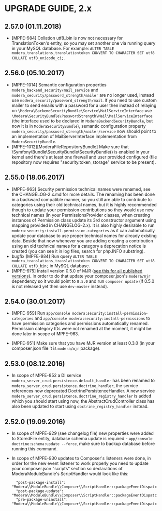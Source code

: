 # UPGRADE GUIDE, 2.x

## 2.57.0 (01.11.2018)

* [MPFE-984] Collation utf8_bin is now not necessary for TranslationToken's entity, so you may set another one via running query in your MySQL database. For example: `ALTER TABLE modera_translations_translationtoken CONVERT TO CHARACTER SET utf8 COLLATE utf8_unicode_ci;`.

## 2.56.0 (05.10.2017)

* [MPFE-1014] Semantic configuration properties `modera_backend_security/mail_service` and `modera_security/password_strength/mailer`
 are no longer used, instead use `modera_security/password_strength/mail`. If you need to use custom mailer to send
 emails with a password for a user then instead of relaying on `\Modera\BackendSecurityBundle\Service\MailServiceInterface` use
 `\Modera\SecurityBundle\PasswordStrength\Mail\MailServiceInterface` (the interface used to be declared in `ModeraBackendSecurityBundle`, 
 but now it is in `ModeraSecurityBundle`), semantic configuration property `modera_security/password_strength/mailer/service` now 
 should point to an implementation of MailServerInterface implementation from `ModeraSecurityBundle`.
* [MPFE-1012][ModeraFileRepositoryBundle] Make sure that \Symfony\Bundle\SecurityBundle\SecurityBundle() is enabled in
your kernel and there's at least one firewall and user provided configured (file repository now requires
"security.token_storage" service to be present).

## 2.55.0 (18.06.2017)

* [MPFE-963] Security permission technical names were renamed, see the CHANGELOG-2.x.md for more details. The renaming
  has been done in a backward compatible manner, so you still are able to contribute to categories using their
  old technical names, but it is highly recommended though to update your permission contributions so they would
  use new technical names (in your PermissionsProvider classes, when creating instances of Permission class update its
  3rd constructor argument using mapping provided in CHANGELOG-2.x). It is also highly desirable to run 
  `modera:security:install-permission-categories` as it can automatically update your database to use proper technical 
  names for already existing data. Beside that now whenever you are adding creating a contribution using an old technical 
  names for a category a deprecation notice is created (you can see it in log files, search for php.INFO substring).
* bugfix [MPFE-984] Run query `ALTER TABLE modera_translations_translationtoken CONVERT TO CHARACTER SET utf8 COLLATE utf8_bin;` 
  in MySQL database.
* [MPFE-975] Install version 0.5.0 of MJR ([see this for all published versions](https://mjr-archives.modera.org/)). 
  In order to do that update your composer.json's `modera/mjr` dependency so it would point to `0.5.0` and run `composer update`
  (if 0.5.0 is not released yet then use `dev-master` instead).

## 2.54.0 (30.01.2017)

* [MPFE-959] Run `app/console modera:security:install-permission-categories` and 
  `app/console modera:security:install-permissions` to have permission categories and permissions automatically renamed.
  Permission category IDs were not renamed at the moment, it might be done later in scope of MPFE-963.
    
* [MPFE-951] Make sure that you have MJR version at least 0.3.0 (in your composer.json file it is `modera/mjr` package).

## 2.53.0 (08.12.2016)

* In scope of MPFE-852 a DI service `modera_server_crud.persistence.default_handler` has been renamed to 
`modera_server_crud.persistence.doctrine_handler`, the service references now deprecated DoctrinePersistenceHandler. A new
service `modera_server_crud.persistence.doctrine_registry_handler` is added which you should start using now, the
AbstractCrudController class has also been updated to start using `doctrine_registry_handler` instead.

## 2.52.0 (19.09.2016)

* In scope of MPFE-929 (see changelog file) new properties were added to StoredFile entity, database schema update is 
required - `app/console doctrine:schema:update --force`, make sure to backup database before running this command. 
* In scope of MPFE-930 updates to Composer's listeners were done, in order for the new event listener to work properly
you need to update your composer.json "scripts" section so declarations of ModeraModuleBundle's ScriptHandler would look
like this:

        "post-package-install": "Modera\\ModuleBundle\\Composer\\ScriptHandler::packageEventDispatcher",
        "post-package-update": "Modera\\ModuleBundle\\Composer\\ScriptHandler::packageEventDispatcher",
        "pre-package-uninstall": "Modera\\ModuleBundle\\Composer\\ScriptHandler::packageEventDispatcher",
